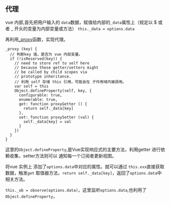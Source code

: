 ## 代理 ##
vue 内部,首先把用户输入的 `data`数据，赋值给内部的`_data`属性上（规定以 $ 或者 _ 开头的变量为内部变量或方法）
`this._data = options.data`

再利用[_proxy](https://github.com/vuejs/vue/blob/a879ec06ef9504db8df2a19aac0d07609fe36131/src/instance/index.js#L63)函数，实现代理。

```
_proxy (key) {
  // 判断key 值，是否为 vue 内部变量。
  if (!isReserved(key)) {
    // need to store ref to self here
    // because these getter/setters might
    // be called by child scopes via
    // prototype inheritance.
    // 利用 self 存储 this 引用，可能会在 子作用域内被调用。
    var self = this
    Object.defineProperty(self, key, {
      configurable: true,
      enumerable: true,
      get: function proxyGetter () {
        return self._data[key]
      },
      set: function proxySetter (val) {
        self._data[key] = val
      }
    })
  }
}
```
这里的`Object.defineProperty`,是Vue实现响应式的主要方法，利用getter 进行依赖收集，setter方法则可以 通知每一个订阅者更新视图。

将vue 实例上 添加了`options.data`中对应的属性。就可以通过 `this.xxx`直接获取数据，触发`get` 取值器方法，`return self._data[key]`，返回了`options.data`中相关方法。

`this._ob = observe(options.data)`，这里监听`options.data`,也利用了`Object.defineProperty`，
